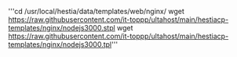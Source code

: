 '''cd /usr/local/hestia/data/templates/web/nginx/
wget https://raw.githubusercontent.com/it-toppp/ultahost/main/hestiacp-templates/nginx/nodejs3000.stpl
wget https://raw.githubusercontent.com/it-toppp/ultahost/main/hestiacp-templates/nginx/nodejs3000.tpl'''
